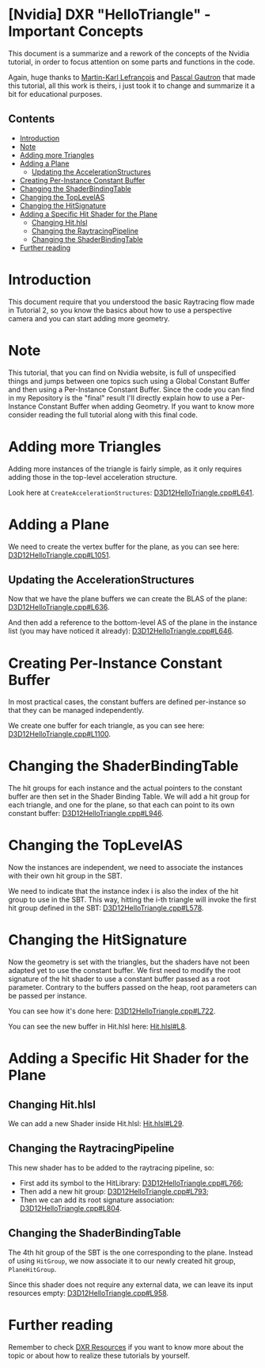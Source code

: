 # [Nvidia] DXR "HelloTriangle"  - Important Concepts
This document is a summarize and a rework of the concepts of the Nvidia tutorial, in order to focus attention on some parts and functions in the code.

Again, huge thanks to [Martin-Karl Lefrançois](https://devblogs.nvidia.com/author/mlefrancois/) and [Pascal Gautron](https://devblogs.nvidia.com/author/pgautron/) that made this tutorial, all this work is theirs, i just took it to change and summarize it a bit for educational purposes.

## Contents
- [Introduction](#introduction)
- [Note](#note)
- [Adding more Triangles](#adding-more-triangles)
- [Adding a Plane](#adding-a-plane)
  - [Updating the AccelerationStructures](#updating-the-accelerationstructures)
- [Creating Per-Instance Constant Buffer](#creating-per-instance-constant-buffer)
- [Changing the ShaderBindingTable](#changing-the-shaderbindingtable)
- [Changing the TopLevelAS](#changing-the-toplevelas)
- [Changing the HitSignature](#changing-the-hitsignature)
- [Adding a Specific Hit Shader for the Plane](#adding-a-specific-hit-shader-for-the-plane)
  - [Changing Hit.hlsl](#changing-hithlsl)
  - [Changing the RaytracingPipeline](#changing-the-raytracingpipeline)
  - [Changing the ShaderBindingTable](#changing-the-shaderbindingtable-1)
- [Further reading](#further-reading)

# Introduction
This document require that you understood the basic Raytracing flow made in Tutorial 2, so you know the basics about how to use a perspective camera and you can start adding more geometry.

# Note
This tutorial, that you can find on Nvidia website, is full of unspecified things and jumps between one topics such using a Global Constant Buffer and then using a Per-Instance Constant Buffer. Since the code you can find in my Repository is the "final" result I'll directly explain how to use a Per-Instance Constant Buffer when adding Geometry. If you want to know more consider reading the full tutorial along with this final code.

# Adding more Triangles
Adding more instances of the triangle is fairly simple, as it only requires adding those in the top-level acceleration structure.

Look here at `CreateAccelerationStructures`: [D3D12HelloTriangle.cpp#L641](https://github.com/ScrappyCocco/DirectX-DXR-Tutorials/blob/master/3-DXRTriangle-PerInstanceData/Project/D3D12HelloTriangle.cpp#L641).

# Adding a Plane
We need to create the vertex buffer for the plane, as you can see here: [D3D12HelloTriangle.cpp#L1051](https://github.com/ScrappyCocco/DirectX-DXR-Tutorials/blob/master/3-DXRTriangle-PerInstanceData/Project/D3D12HelloTriangle.cpp#L1051).

## Updating the AccelerationStructures
Now that we have the plane buffers we can create the BLAS of the plane: [D3D12HelloTriangle.cpp#L636](https://github.com/ScrappyCocco/DirectX-DXR-Tutorials/blob/master/3-DXRTriangle-PerInstanceData/Project/D3D12HelloTriangle.cpp#L636).

And then add a reference to the bottom-level AS of the plane in the instance list (you may have noticed it already): [D3D12HelloTriangle.cpp#L646](https://github.com/ScrappyCocco/DirectX-DXR-Tutorials/blob/master/3-DXRTriangle-PerInstanceData/Project/D3D12HelloTriangle.cpp#L646).

# Creating Per-Instance Constant Buffer
In most practical cases, the constant buffers are defined per-instance so that they can be managed independently.

We create one buffer for each triangle, as you can see here: [D3D12HelloTriangle.cpp#L1100](https://github.com/ScrappyCocco/DirectX-DXR-Tutorials/blob/master/3-DXRTriangle-PerInstanceData/Project/D3D12HelloTriangle.cpp#L1100).

# Changing the ShaderBindingTable
The hit groups for each instance and the actual pointers to the constant buffer are then set in the Shader Binding Table. We will add a hit group for each triangle, and one for the plane, so that each can point to its own constant buffer: [D3D12HelloTriangle.cpp#L946](https://github.com/ScrappyCocco/DirectX-DXR-Tutorials/blob/master/3-DXRTriangle-PerInstanceData/Project/D3D12HelloTriangle.cpp#L946).

# Changing the TopLevelAS
Now the instances are independent, we need to associate the instances with their own hit group in the SBT.

We need to indicate that the instance index i is also the index of the hit group to use in the SBT. This way, hitting the i-th triangle will invoke the first hit group defined in the SBT: [D3D12HelloTriangle.cpp#L578](https://github.com/ScrappyCocco/DirectX-DXR-Tutorials/blob/master/3-DXRTriangle-PerInstanceData/Project/D3D12HelloTriangle.cpp#L578).

# Changing the HitSignature
Now the geometry is set with the triangles, but the shaders have not been adapted yet to use the constant buffer. We first need to modify the root signature of the hit shader to use a constant buffer passed as a root parameter. Contrary to the buffers passed on the heap, root parameters can be passed per instance.

You can see how it's done here: [D3D12HelloTriangle.cpp#L722](https://github.com/ScrappyCocco/DirectX-DXR-Tutorials/blob/master/3-DXRTriangle-PerInstanceData/Project/D3D12HelloTriangle.cpp#L722).

You can see the new buffer in Hit.hlsl here: [Hit.hlsl#L8](https://github.com/ScrappyCocco/DirectX-DXR-Tutorials/blob/master/3-DXRTriangle-PerInstanceData/Project/shaders/Hit.hlsl#L8).

# Adding a Specific Hit Shader for the Plane

## Changing Hit.hlsl
We can add a new Shader inside Hit.hlsl: [Hit.hlsl#L29](https://github.com/ScrappyCocco/DirectX-DXR-Tutorials/blob/master/3-DXRTriangle-PerInstanceData/Project/shaders/Hit.hlsl#L29).

## Changing the RaytracingPipeline
This new shader has to be added to the raytracing pipeline, so:
* First add its symbol to the HitLibrary: [D3D12HelloTriangle.cpp#L766](https://github.com/ScrappyCocco/DirectX-DXR-Tutorials/blob/master/3-DXRTriangle-PerInstanceData/Project/D3D12HelloTriangle.cpp#L766);
* Then add a new hit group: [D3D12HelloTriangle.cpp#L793](https://github.com/ScrappyCocco/DirectX-DXR-Tutorials/blob/master/3-DXRTriangle-PerInstanceData/Project/D3D12HelloTriangle.cpp#L793);
* Then we can add its root signature association: [D3D12HelloTriangle.cpp#L804](https://github.com/ScrappyCocco/DirectX-DXR-Tutorials/blob/master/3-DXRTriangle-PerInstanceData/Project/D3D12HelloTriangle.cpp#L804).

## Changing the ShaderBindingTable
The 4th hit group of the SBT is the one corresponding to the plane. Instead of using `HitGroup`, we now associate it to our newly created hit group, `PlaneHitGroup`.

Since this shader does not require any external data, we can leave its input resources empty: [D3D12HelloTriangle.cpp#L958](https://github.com/ScrappyCocco/DirectX-DXR-Tutorials/blob/master/3-DXRTriangle-PerInstanceData/Project/D3D12HelloTriangle.cpp#L958).

# Further reading
Remember to check [DXR Resources](https://github.com/ScrappyCocco/DirectX-DXR-Tutorials#resources) if you want to know more about the topic or about how to realize these tutorials by yourself.
